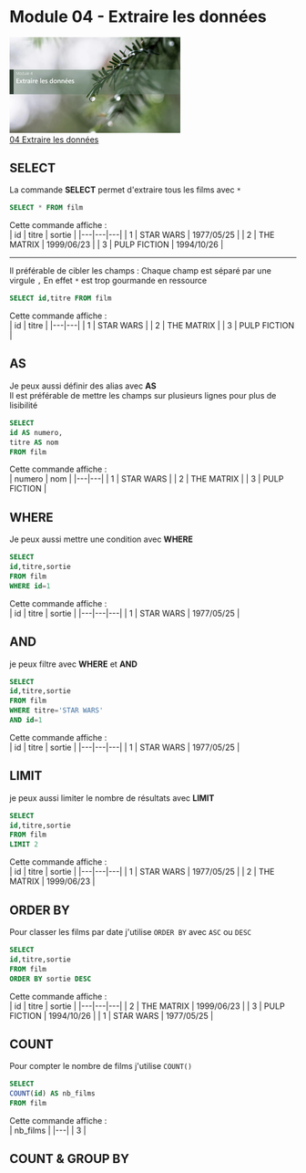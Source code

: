 # Module 04 - Extraire les données

<a href="../00 Les fichiers PDF - Supports de cours/04 Extraire les données.pdf">
  <img src="../img/04/m4.png" width="300">
</a>  
<br>
<a href="../00 Les fichiers PDF - Supports de cours/04 Extraire les données.pdf">
04 Extraire les données
</a> 
  
  
## SELECT
La commande **SELECT** permet d'extraire tous les films avec <code>*</code>
```sql
SELECT * FROM film
```
Cette commande affiche :  
| id | titre | sortie |
|---|---|---|
| 1 | STAR WARS | 1977/05/25 |
| 2 | THE MATRIX | 1999/06/23 |
| 3 | PULP FICTION | 1994/10/26 |
  
-----------------------------------------------------------------------------------
  
Il préférable de cibler les champs :
Chaque champ est séparé par une virgule <code>,</code>
En effet <code>*</code> est trop gourmande en ressource  

```sql
SELECT id,titre FROM film
```
Cette commande affiche :  
| id | titre |
|---|---|
| 1 | STAR WARS |
| 2 | THE MATRIX |
| 3 | PULP FICTION |

## AS
Je peux aussi définir des alias avec **AS**  
Il est préférable de mettre les champs sur plusieurs lignes pour plus de lisibilité  
```sql
SELECT 
id AS numero,
titre AS nom
FROM film
```
Cette commande affiche :  
| numero | nom |
|---|---|
| 1 | STAR WARS |
| 2 | THE MATRIX |
| 3 | PULP FICTION |
  
## WHERE
Je peux aussi mettre une condition avec **WHERE**
```sql
SELECT 
id,titre,sortie
FROM film
WHERE id=1
```
Cette commande affiche :  
| id | titre | sortie |
|---|---|---|
| 1 | STAR WARS | 1977/05/25 |


## AND
je peux filtre avec **WHERE** et **AND**  
```sql
SELECT 
id,titre,sortie
FROM film
WHERE titre='STAR WARS'
AND id=1
```
Cette commande affiche :  
| id | titre | sortie |
|---|---|---|
| 1 | STAR WARS | 1977/05/25 |

## LIMIT
je peux aussi limiter le nombre de résultats avec **LIMIT** 
```sql
SELECT 
id,titre,sortie
FROM film
LIMIT 2
```
Cette commande affiche :  
| id | titre | sortie |
|---|---|---|
| 1 | STAR WARS | 1977/05/25 |
| 2 | THE MATRIX | 1999/06/23 |

  
## ORDER BY
Pour classer les films par date j'utilise <code>ORDER BY</code>
avec <code>ASC</code> ou <code>DESC</code>
```sql
SELECT 
id,titre,sortie
FROM film
ORDER BY sortie DESC
```

Cette commande affiche :  
| id | titre | sortie |
|---|---|---|
| 2 | THE MATRIX | 1999/06/23 |
| 3 | PULP FICTION | 1994/10/26 |
| 1 | STAR WARS | 1977/05/25 |

## COUNT
Pour compter le nombre de films j'utilise <code>COUNT()</code>

```sql
SELECT 
COUNT(id) AS nb_films
FROM film
```

Cette commande affiche :  
| nb_films |
|---|
| 3 | 


## COUNT & GROUP BY